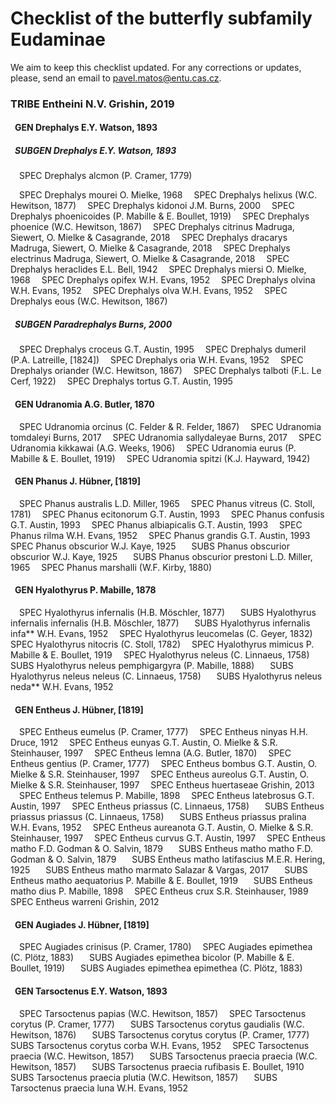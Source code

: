 # Checklist of the butterfly subfamily Eudaminae
We aim to keep this checklist updated. For any corrections or updates, please, send an email to pavel.matos@entu.cas.cz.

### TRIBE Entheini N.V. Grishin, 2019
#### &ensp;GEN Drephalys E.Y. Watson, 1893
##### &ensp;SUBGEN Drephalys E.Y. Watson, 1893
&ensp;&ensp;SPEC Drephalys alcmon (P. Cramer, 1779)

&ensp;&ensp;SPEC Drephalys mourei O. Mielke, 1968
&ensp;&ensp;SPEC Drephalys helixus (W.C. Hewitson, 1877)
&ensp;&ensp;SPEC Drephalys kidonoi J.M. Burns, 2000
&ensp;&ensp;SPEC Drephalys phoenicoides (P. Mabille & E. Boullet, 1919)
&ensp;&ensp;SPEC Drephalys phoenice (W.C. Hewitson, 1867)
&ensp;&ensp;SPEC Drephalys citrinus Madruga, Siewert, O. Mielke & Casagrande, 2018
&ensp;&ensp;SPEC Drephalys dracarys Madruga, Siewert, O. Mielke & Casagrande, 2018
&ensp;&ensp;SPEC Drephalys electrinus Madruga, Siewert, O. Mielke & Casagrande, 2018
&ensp;&ensp;SPEC Drephalys heraclides E.L. Bell, 1942
&ensp;&ensp;SPEC Drephalys miersi O. Mielke, 1968
&ensp;&ensp;SPEC Drephalys opifex W.H. Evans, 1952
&ensp;&ensp;SPEC Drephalys olvina W.H. Evans, 1952
&ensp;&ensp;SPEC Drephalys olva W.H. Evans, 1952
&ensp;&ensp;SPEC Drephalys eous (W.C. Hewitson, 1867)
##### &ensp;SUBGEN Paradrephalys Burns, 2000
&ensp;&ensp;SPEC Drephalys croceus G.T. Austin, 1995
&ensp;&ensp;SPEC Drephalys dumeril (P.A. Latreille, [1824])
&ensp;&ensp;SPEC Drephalys oria W.H. Evans, 1952
&ensp;&ensp;SPEC Drephalys oriander (W.C. Hewitson, 1867)
&ensp;&ensp;SPEC Drephalys talboti (F.L. Le Cerf, 1922)
&ensp;&ensp;SPEC Drephalys tortus G.T. Austin, 1995
#### &ensp;GEN Udranomia A.G. Butler, 1870
&ensp;&ensp;SPEC Udranomia orcinus (C. Felder & R. Felder, 1867)
&ensp;&ensp;SPEC Udranomia tomdaleyi Burns, 2017
&ensp;&ensp;SPEC Udranomia sallydaleyae Burns, 2017
&ensp;&ensp;SPEC Udranomia kikkawai (A.G. Weeks, 1906)
&ensp;&ensp;SPEC Udranomia eurus (P. Mabille & E. Boullet, 1919)
&ensp;&ensp;SPEC Udranomia spitzi (K.J. Hayward, 1942)
#### &ensp;GEN Phanus J. Hübner, [1819]
&ensp;&ensp;SPEC Phanus australis L.D. Miller, 1965
&ensp;&ensp;SPEC Phanus vitreus (C. Stoll, 1781)
&ensp;&ensp;SPEC Phanus ecitonorum G.T. Austin, 1993
&ensp;&ensp;SPEC Phanus confusis G.T. Austin, 1993
&ensp;&ensp;SPEC Phanus albiapicalis G.T. Austin, 1993
&ensp;&ensp;SPEC Phanus rilma W.H. Evans, 1952
&ensp;&ensp;SPEC Phanus grandis G.T. Austin, 1993
&ensp;&ensp;SPEC Phanus obscurior W.J. Kaye, 1925
&ensp;&ensp;&ensp;SUBS Phanus obscurior obscurior W.J. Kaye, 1925
&ensp;&ensp;&ensp;SUBS Phanus obscurior prestoni L.D. Miller, 1965
&ensp;&ensp;SPEC Phanus marshalli (W.F. Kirby, 1880)
#### &ensp;GEN Hyalothyrus P. Mabille, 1878
&ensp;&ensp;SPEC Hyalothyrus infernalis (H.B. Möschler, 1877)
&ensp;&ensp;&ensp;SUBS Hyalothyrus infernalis infernalis (H.B. Möschler, 1877)
&ensp;&ensp;&ensp;SUBS Hyalothyrus infernalis infa** W.H. Evans, 1952
&ensp;&ensp;SPEC Hyalothyrus leucomelas (C. Geyer, 1832)
&ensp;&ensp;SPEC Hyalothyrus nitocris (C. Stoll, 1782)
&ensp;&ensp;SPEC Hyalothyrus mimicus P. Mabille & E. Boullet, 1919
&ensp;&ensp;SPEC Hyalothyrus neleus (C. Linnaeus, 1758)
&ensp;&ensp;&ensp;SUBS Hyalothyrus neleus pemphigargyra (P. Mabille, 1888)
&ensp;&ensp;&ensp;SUBS Hyalothyrus neleus neleus (C. Linnaeus, 1758)
&ensp;&ensp;&ensp;SUBS Hyalothyrus neleus neda** W.H. Evans, 1952
#### &ensp;GEN Entheus J. Hübner, [1819]
&ensp;&ensp;SPEC Entheus eumelus (P. Cramer, 1777)
&ensp;&ensp;SPEC Entheus ninyas H.H. Druce, 1912
&ensp;&ensp;SPEC Entheus eunyas G.T. Austin, O. Mielke & S.R. Steinhauser, 1997
&ensp;&ensp;SPEC Entheus lemna (A.G. Butler, 1870)
&ensp;&ensp;SPEC Entheus gentius (P. Cramer, 1777)
&ensp;&ensp;SPEC Entheus bombus G.T. Austin, O. Mielke & S.R. Steinhauser, 1997
&ensp;&ensp;SPEC Entheus aureolus G.T. Austin, O. Mielke & S.R. Steinhauser, 1997
&ensp;&ensp;SPEC Entheus huertaseae Grishin, 2013
&ensp;&ensp;SPEC Entheus telemus P. Mabille, 1898
&ensp;&ensp;SPEC Entheus latebrosus G.T. Austin, 1997
&ensp;&ensp;SPEC Entheus priassus (C. Linnaeus, 1758)
&ensp;&ensp;&ensp;SUBS Entheus priassus priassus (C. Linnaeus, 1758)
&ensp;&ensp;&ensp;SUBS Entheus priassus pralina W.H. Evans, 1952
&ensp;&ensp;SPEC Entheus aureanota G.T. Austin, O. Mielke & S.R. Steinhauser, 1997
&ensp;&ensp;SPEC Entheus curvus G.T. Austin, 1997
&ensp;&ensp;SPEC Entheus matho F.D. Godman & O. Salvin, 1879
&ensp;&ensp;&ensp;SUBS Entheus matho matho F.D. Godman & O. Salvin, 1879
&ensp;&ensp;&ensp;SUBS Entheus matho latifascius M.E.R. Hering, 1925
&ensp;&ensp;&ensp;SUBS Entheus matho marmato Salazar & Vargas, 2017
&ensp;&ensp;&ensp;SUBS Entheus matho aequatorius P. Mabille & E. Boullet, 1919
&ensp;&ensp;&ensp;SUBS Entheus matho dius P. Mabille, 1898
&ensp;&ensp;SPEC Entheus crux S.R. Steinhauser, 1989
&ensp;&ensp;SPEC Entheus warreni Grishin, 2012
#### &ensp;GEN Augiades J. Hübner, [1819]
&ensp;&ensp;SPEC Augiades crinisus (P. Cramer, 1780)
&ensp;&ensp;SPEC Augiades epimethea (C. Plötz, 1883)
&ensp;&ensp;&ensp;SUBS Augiades epimethea bicolor (P. Mabille & E. Boullet, 1919)
&ensp;&ensp;&ensp;SUBS Augiades epimethea epimethea (C. Plötz, 1883)
#### &ensp;GEN Tarsoctenus E.Y. Watson, 1893
&ensp;&ensp;SPEC Tarsoctenus papias (W.C. Hewitson, 1857)
&ensp;&ensp;SPEC Tarsoctenus corytus (P. Cramer, 1777)
&ensp;&ensp;&ensp;SUBS Tarsoctenus corytus gaudialis (W.C. Hewitson, 1876)
&ensp;&ensp;&ensp;SUBS Tarsoctenus corytus corytus (P. Cramer, 1777)
&ensp;&ensp;&ensp;SUBS Tarsoctenus corytus corba W.H. Evans, 1952
&ensp;&ensp;SPEC Tarsoctenus praecia (W.C. Hewitson, 1857)
&ensp;&ensp;&ensp;SUBS Tarsoctenus praecia praecia (W.C. Hewitson, 1857)
&ensp;&ensp;&ensp;SUBS Tarsoctenus praecia rufibasis E. Boullet, 1910
&ensp;&ensp;&ensp;SUBS Tarsoctenus praecia plutia (W.C. Hewitson, 1857)
&ensp;&ensp;&ensp;SUBS Tarsoctenus praecia luna W.H. Evans, 1952
